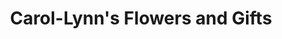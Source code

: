 ---
title: "Carol-Lynn's Flowers and Gifts"
url: /greeley/carol-lynns-flowers-and-gifts/
shop: Blumen
---